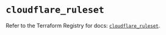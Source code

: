 # `cloudflare_ruleset`

Refer to the Terraform Registry for docs: [`cloudflare_ruleset`](https://registry.terraform.io/providers/cloudflare/cloudflare/4.41.0/docs/resources/ruleset).
